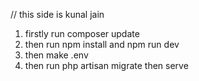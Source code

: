 // this side is kunal jain

1. firstly run composer update 
2. then run npm install and npm run dev
3. then make .env 
4. then  run php artisan migrate 
then serve 